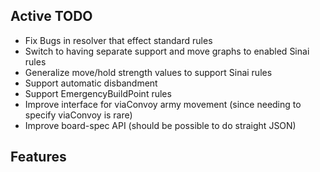
## Active TODO ##

* Fix Bugs in resolver that effect standard rules
* Switch to having separate support and move graphs to enabled Sinai rules
* Generalize move/hold strength values to support Sinai rules
* Support automatic disbandment
* Support EmergencyBuildPoint rules
* Improve interface for viaConvoy army movement (since needing to specify viaConvoy is rare)
* Improve board-spec API (should be possible to do straight JSON)

## Features ## 

